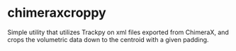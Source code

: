 # chimeraxcroppy

Simple utility that utilizes Trackpy on xml files exported from ChimeraX, and crops the volumetric data down to the centroid with a given padding.

